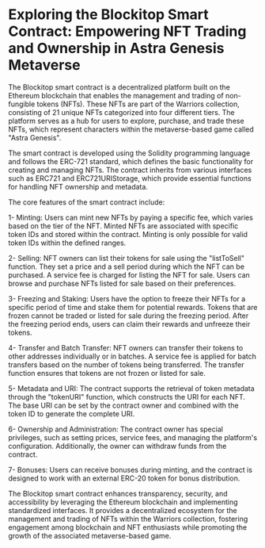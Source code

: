 # Exploring the Blockitop Smart Contract: Empowering NFT Trading and Ownership in Astra Genesis Metaverse
 




The Blockitop smart contract is a decentralized platform built on the Ethereum blockchain that enables the management and trading of non-fungible tokens (NFTs). These NFTs are part of the Warriors collection, consisting of 21 unique NFTs categorized into four different tiers. The platform serves as a hub for users to explore, purchase, and trade these NFTs, which represent characters within the metaverse-based game called "Astra Genesis".
 

The smart contract is developed using the Solidity programming language and follows the ERC-721 standard, which defines the basic functionality for creating and managing NFTs. The contract inherits from various interfaces such as ERC721 and ERC721URIStorage, which provide essential functions for handling NFT ownership and metadata.


The core features of the smart contract include:


1- Minting: Users can mint new NFTs by paying a specific fee, which varies based on the tier of the NFT. Minted NFTs are associated with specific token IDs and stored within the contract. Minting is only possible for valid token IDs within the defined ranges.


2- Selling: NFT owners can list their tokens for sale using the "listToSell" function. They set a price and a sell period during which the NFT can be purchased. A service fee is charged for listing the NFT for sale. Users can browse and purchase NFTs listed for sale based on their preferences.


3- Freezing and Staking: Users have the option to freeze their NFTs for a specific period of time and stake them for potential rewards. Tokens that are frozen cannot be traded or listed for sale during the freezing period. After the freezing period ends, users can claim their rewards and unfreeze their tokens.


4- Transfer and Batch Transfer: NFT owners can transfer their tokens to other addresses individually or in batches. A service fee is applied for batch transfers based on the number of tokens being transferred. The transfer function ensures that tokens are not frozen or listed for sale.


5- Metadata and URI: The contract supports the retrieval of token metadata through the "tokenURI" function, which constructs the URI for each NFT. The base URI can be set by the contract owner and combined with the token ID to generate the complete URI.


6- Ownership and Administration: The contract owner has special privileges, such as setting prices, service fees, and managing the platform's configuration. Additionally, the owner can withdraw funds from the contract.


7- Bonuses: Users can receive bonuses during minting, and the contract is designed to work with an external ERC-20 token for bonus distribution.


The Blockitop smart contract enhances transparency, security, and accessibility by leveraging the Ethereum blockchain and implementing standardized interfaces. It provides a decentralized ecosystem for the management and trading of NFTs within the Warriors collection, fostering engagement among blockchain and NFT enthusiasts while promoting the growth of the associated metaverse-based game.

